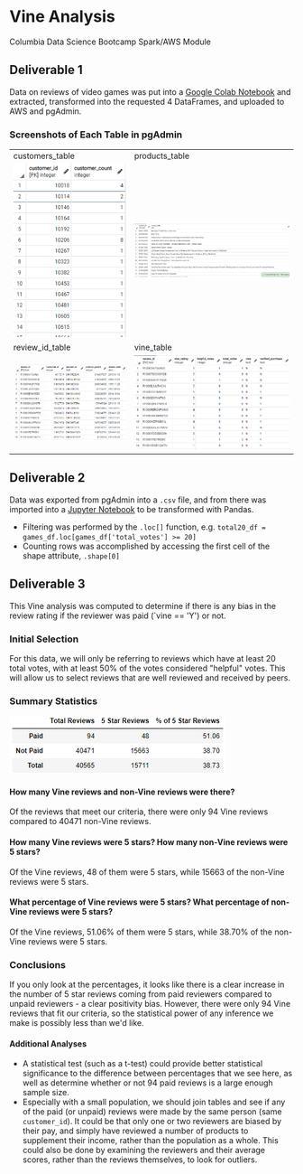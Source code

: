 # Vine Analysis
Columbia Data Science Bootcamp Spark/AWS Module

## Deliverable 1
Data on reviews of video games was put into a [Google Colab Notebook](Amazon_Reviews_ETL.ipynb) and extracted, transformed into the requested 4 DataFrames, and uploaded to AWS and pgAdmin.

### Screenshots of Each Table in pgAdmin
|                                                     |                                                   |
| --------------------------------------------------- | ------------------------------------------------- |
| customers_table                                     | products_table                                    |
| ![customers_table](Screenshots/customers_table.png) | ![products_table](Screenshots/products_table.png) |
| review_id_table                                     | vine_table                                        |
| ![review_id_table](Screenshots/review_id_table.png) | ![vine_table](Screenshots/vine_table.png)         |

## Deliverable 2
Data was exported from pgAdmin into a `.csv` file, and from there was imported into a [Jupyter Notebook](Vine_Review_Analysis.ipynb) to be transformed with Pandas.
- Filtering was performed by the `.loc[]` function, e.g. `total20_df = games_df.loc[games_df['total_votes'] >= 20]`
- Counting rows was accomplished by accessing the first cell of the shape attribute, `.shape[0]`

## Deliverable 3
This Vine analysis was computed to determine if there is any bias in the review rating if the reviewer was paid (`vine == 'Y') or not.

### Initial Selection
For this data, we will only be referring to reviews which have at least 20 total votes, with at least 50% of the votes considered "helpful" votes.  This will allow us to select reviews that are well reviewed and received by peers.

### Summary Statistics
![](Screenshots/summary_statistics.png)

#### How many Vine reviews and non-Vine reviews were there?
Of the reviews that meet our criteria, there were only 94 Vine reviews compared to 40471 non-Vine reviews.

#### How many Vine reviews were 5 stars? How many non-Vine reviews were 5 stars?
Of the Vine reviews, 48 of them were 5 stars, while 15663 of the non-Vine reviews were 5 stars.

#### What percentage of Vine reviews were 5 stars? What percentage of non-Vine reviews were 5 stars?
Of the Vine reviews, 51.06% of them were 5 stars, while 38.70% of the non-Vine reviews were 5 stars.

### Conclusions
If you only look at the percentages, it looks like there is a clear increase in the number of 5 star reviews coming from paid reviewers compared to unpaid reviewers - a clear positivity bias.  However, there were only 94 Vine reviews that fit our criteria, so the statistical power of any inference we make is possibly less than we'd like.

#### Additional Analyses
- A statistical test (such as a t-test) could provide better statistical significance to the difference between percentages that we see here, as well as determine whether or not 94 paid reviews is a large enough sample size.
- Especially with a small population, we should join tables and see if any of the paid (or unpaid) reviews were made by the same person (same `customer_id`).  It could be that only one or two reviewers are biased by their pay, and simply have reviewed a number of products to supplement their income, rather than the population as a whole.  This could also be done by examining the reviewers and their average scores, rather than the reviews themselves, to look for outliers.
